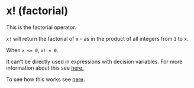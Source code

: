 # x! (factorial)

This is the factorial operator.

```x!``` will return the factorial of x - as in the product of all integers from ```1``` to ```x```.

When ``` x <= 0 ```, ```x! = 0```.

It can't be directly used in expressions with decision variables. For more information about this see [here.](https://conjure.readthedocs.io/en/latest/essence.html#arithmetic-operators)

To see how this works see [here](...).